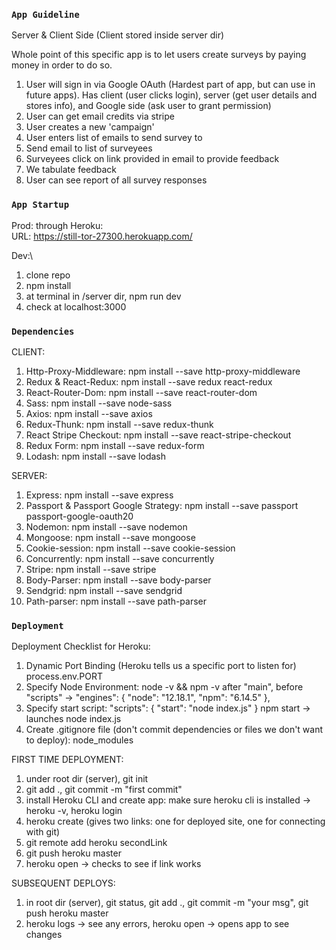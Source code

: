 ### `App Guideline`

Server & Client Side (Client stored inside server dir)

Whole point of this specific app is to let users create surveys by paying money in order to do so.

1. User will sign in via Google OAuth (Hardest part of app, but can use in future apps). Has client (user clicks login), server (get user details and stores info), and Google side (ask user to grant permission)
2. User can get email credits via stripe
3. User creates a new 'campaign'
4. User enters list of emails to send survey to
5. Send email to list of surveyees
6. Surveyees click on link provided in email to provide feedback
7. We tabulate feedback
8. User can see report of all survey responses

### `App Startup`

Prod: through Heroku:\
URL: https://still-tor-27300.herokuapp.com/

Dev:\
1) clone repo
2) npm install
3) at terminal in /server dir, npm run dev
4) check at localhost:3000


### `Dependencies`

CLIENT:
1) Http-Proxy-Middleware: npm install --save http-proxy-middleware
2) Redux & React-Redux: npm install --save redux react-redux
3) React-Router-Dom: npm install --save react-router-dom
4) Sass: npm install --save node-sass
5) Axios: npm install --save axios
6) Redux-Thunk: npm install --save redux-thunk
7) React Stripe Checkout: npm install --save react-stripe-checkout
8) Redux Form: npm install --save redux-form
9) Lodash: npm install --save lodash

SERVER:
1) Express: npm install --save express
2) Passport & Passport Google Strategy: npm install --save passport passport-google-oauth20
3) Nodemon: npm install --save nodemon
4) Mongoose: npm install --save mongoose
5) Cookie-session: npm install --save cookie-session
6) Concurrently: npm install --save concurrently
7) Stripe: npm install --save stripe
8) Body-Parser: npm install --save body-parser
9) Sendgrid: npm install --save sendgrid
10) Path-parser: npm install --save path-parser

### `Deployment`

Deployment Checklist for Heroku:

1. Dynamic Port Binding (Heroku tells us a specific port to listen for) process.env.PORT
2. Specify Node Environment:
   node -v && npm -v
   after "main", before "scripts" ->
   "engines": {
   "node": "12.18.1",
   "npm": "6.14.5"
   },
3. Specify start script:
   "scripts": {
   "start": "node index.js"
   }
   npm start -> launches node index.js
4. Create .gitignore file (don't commit dependencies or files we don't want to deploy):
   node_modules

FIRST TIME DEPLOYMENT:

1. under root dir (server), git init
2. git add ., git commit -m "first commit"
3. install Heroku CLI and create app: make sure heroku cli is installed -> heroku -v, heroku login
4. heroku create (gives two links: one for deployed site, one for connecting with git)
5. git remote add heroku secondLink
6. git push heroku master
7. heroku open -> checks to see if link works

SUBSEQUENT DEPLOYS:

1. in root dir (server), git status, git add ., git commit -m "your msg", git push heroku master
2. heroku logs -> see any errors, heroku open -> opens app to see changes
